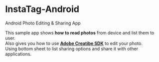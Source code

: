 # InstaTag-Android
Android Photo Editing &amp; Sharing App

This sample app shows **how to read photos** from device and list them to user.  
Also gives you how to use **[Adobe Creatibe SDK](https://creativesdk.adobe.com/)** to edit your photo.  
Using bottom sheet to list sharing options and share it with other applications.
